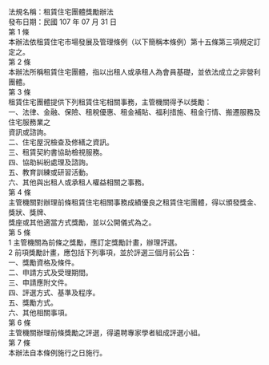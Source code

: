 法規名稱：租賃住宅團體獎勵辦法  
發布日期：民國 107 年 07 月 31 日  
第 1 條  
本辦法依租賃住宅市場發展及管理條例（以下簡稱本條例）第十五條第三項規定訂定之。  
第 2 條  
本辦法所稱租賃住宅團體，指以出租人或承租人為會員基礎，並依法成立之非營利團體。  
第 3 條  
租賃住宅團體提供下列租賃住宅相關事務，主管機關得予以獎勵：  
一、法律、金融、保險、租稅優惠、租金補貼、福利措施、租金行情、搬遷服務及住宅服務業之  
資訊或諮詢。  
二、住宅屋況檢查及修繕之資訊。  
三、租賃契約書協助檢視服務。  
四、協助糾紛處理及諮詢。  
五、教育訓練或研習活動。  
六、其他與出租人或承租人權益相關之事務。  
第 4 條  
主管機關對辦理前條租賃住宅相關事務成績優良之租賃住宅團體，得以頒發獎金、獎狀、獎牌、  
獎座或其他適當方式獎勵，並以公開儀式為之。  
第 5 條  
1 主管機關為前條之獎勵，應訂定獎勵計畫，辦理評選。  
2 前項獎勵計畫，應包括下列事項，並於評選三個月前公告：  
一、獎勵資格及條件。  
二、申請方式及受理期間。  
三、申請應附文件。  
四、評選方式、基準及程序。  
五、獎勵方式。  
六、其他相關事項。  
第 6 條  
主管機關辦理前條獎勵之評選，得遴聘專家學者組成評選小組。  
第 7 條  
本辦法自本條例施行之日施行。  


